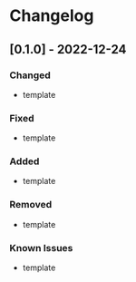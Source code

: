 # Changelog

## [0.1.0] - 2022-12-24


### Changed
- template

### Fixed
- template

### Added
- template

### Removed
- template

### Known Issues
- template
